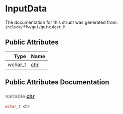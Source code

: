 InputData
===================================


The documentation for this struct was generated from: `include/ffw/gui/guiwidget.h`



## Public Attributes

| Type | Name |
| -------: | :------- |
|  wchar_t | [chr](#a7b9100c) |


## Public Attributes Documentation

### <span style="opacity:0.5;">variable</span> <a id="a7b9100c" href="#a7b9100c">chr</a>

```cpp
wchar_t chr
```





